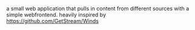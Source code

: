 a small web application that pulls in content from different sources with a simple webfrontend.
heavily inspired by https://github.com/GetStream/Winds 
